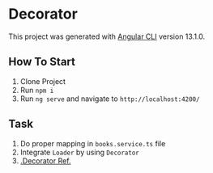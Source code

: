 # Decorator

This project was generated with [Angular CLI](https://github.com/angular/angular-cli) version 13.1.0.

## How To Start

1) Clone Project
2) Run `npm i`
3) Run `ng serve` and navigate to `http://localhost:4200/`

## Task

1) Do proper mapping in `books.service.ts` file
2) Integrate `Loader` by using `Decorator`
3) [.Decorator Ref.](https://medium.com/@abidhmuhsin/decorator-based-loader-for-angular-httpclient-f5b68853fb90)